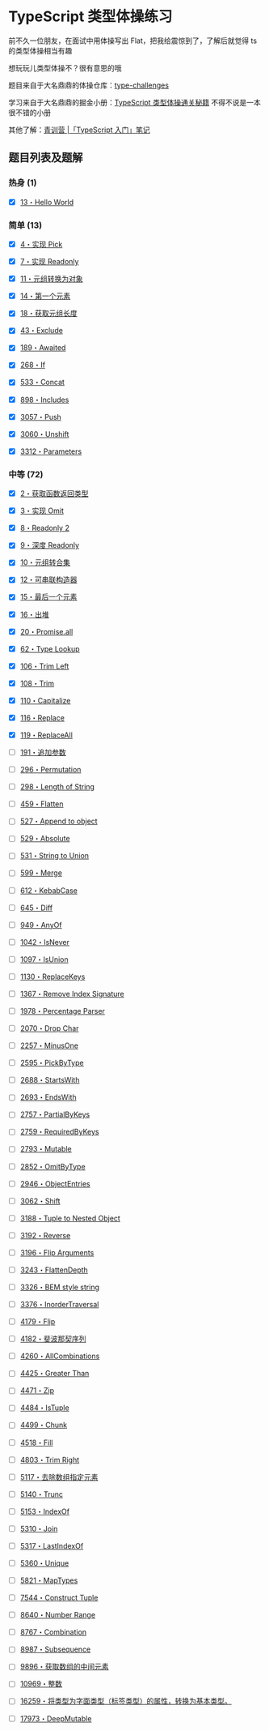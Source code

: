 # TypeScript 类型体操练习

前不久一位朋友，在面试中用体操写出 Flat，把我给震惊到了，了解后就觉得 ts 的类型体操相当有趣

想玩玩儿类型体操不？很有意思的哦

题目来自于大名鼎鼎的体操仓库：[type-challenges](https://github.com/type-challenges/type-challenges)

学习来自于大名鼎鼎的掘金小册：[TypeScript 类型体操通关秘籍](https://juejin.cn/book/7047524421182947366) 不得不说是一本很不错的小册

其他了解：[青训营 |「TypeScript 入门」笔记](https://ysx.cosine.ren/note/front-end/bytedance-note/typescript-introduction/)

## 题目列表及题解

### 热身 (1)

- [x] [13・Hello World](https://github.com/type-challenges/type-challenges/blob/main/questions/00013-warm-hello-world/README.zh-CN.md)

### 简单 (13)

- [x] [4・实现 Pick](https://github.com/type-challenges/type-challenges/blob/main/questions/00004-easy-pick/README.zh-CN.md)
- [x] [7・实现 Readonly](https://github.com/type-challenges/type-challenges/blob/main/questions/00007-easy-readonly/README.zh-CN.md)
- [x] [11・元组转换为对象](https://github.com/type-challenges/type-challenges/blob/main/questions/00011-easy-tuple-to-object/README.zh-CN.md)
- [x] [14・第一个元素](https://github.com/type-challenges/type-challenges/blob/main/questions/00014-easy-first/README.zh-CN.md)
- [x] [18・获取元组长度](https://github.com/type-challenges/type-challenges/blob/main/questions/00018-easy-tuple-length/README.zh-CN.md)

- [x] [43・Exclude](https://github.com/type-challenges/type-challenges/blob/main/questions/00043-easy-exclude/README.zh-CN.md)
- [x] [189・Awaited](https://github.com/type-challenges/type-challenges/blob/main/questions/00189-easy-awaited/README.zh-CN.md)
- [x] [268・If](https://github.com/type-challenges/type-challenges/blob/main/questions/00268-easy-if/README.zh-CN.md)
- [x] [533・Concat](https://github.com/type-challenges/type-challenges/blob/main/questions/00533-easy-concat/README.zh-CN.md)
- [x] [898・Includes](https://github.com/type-challenges/type-challenges/blob/main/questions/00898-easy-includes/README.zh-CN.md)

- [x] [3057・Push](https://github.com/type-challenges/type-challenges/blob/main/questions/03057-easy-push/README.zh-CN.md)
- [x] [3060・Unshift](https://github.com/type-challenges/type-challenges/blob/main/questions/03060-easy-unshift/README.zh-CN.md)
- [x] [3312・Parameters](https://github.com/type-challenges/type-challenges/blob/main/questions/03312-easy-parameters/README.zh-CN.md)

### 中等 (72)

- [x] [2・获取函数返回类型](https://github.com/type-challenges/type-challenges/blob/main/questions/00002-medium-return-type/README.zh-CN.md)
- [x] [3・实现 Omit](https://github.com/type-challenges/type-challenges/blob/main/questions/00003-medium-omit/README.zh-CN.md)
- [x] [8・Readonly 2](https://github.com/type-challenges/type-challenges/blob/main/questions/00008-medium-readonly-2/README.zh-CN.md)
- [x] [9・深度 Readonly](https://github.com/type-challenges/type-challenges/blob/main/questions/00009-medium-deep-readonly/README.zh-CN.md)
- [x] [10・元组转合集](https://github.com/type-challenges/type-challenges/blob/main/questions/00010-medium-tuple-to-union/README.zh-CN.md)

- [x] [12・可串联构造器](https://github.com/type-challenges/type-challenges/blob/main/questions/00012-medium-chainable-options/README.zh-CN.md)
- [x] [15・最后一个元素](https://github.com/type-challenges/type-challenges/blob/main/questions/00015-medium-last/README.zh-CN.md)
- [x] [16・出堆](https://github.com/type-challenges/type-challenges/blob/main/questions/00016-medium-pop/README.zh-CN.md)
- [x] [20・Promise.all](https://github.com/type-challenges/type-challenges/blob/main/questions/00020-medium-promise-all/README.zh-CN.md)
- [x] [62・Type Lookup](https://github.com/type-challenges/type-challenges/blob/main/questions/00062-medium-type-lookup/README.zh-CN.md)

- [x] [106・Trim Left](https://github.com/type-challenges/type-challenges/blob/main/questions/00106-medium-trimleft/README.zh-CN.md)
- [x] [108・Trim](https://github.com/type-challenges/type-challenges/blob/main/questions/00108-medium-trim/README.zh-CN.md)
- [x] [110・Capitalize](https://github.com/type-challenges/type-challenges/blob/main/questions/00110-medium-capitalize/README.zh-CN.md)
- [x] [116・Replace](https://github.com/type-challenges/type-challenges/blob/main/questions/00116-medium-replace/README.zh-CN.md)
- [x] [119・ReplaceAll](https://github.com/type-challenges/type-challenges/blob/main/questions/00119-medium-replaceall/README.zh-CN.md)

- [ ] [191・追加参数](https://github.com/type-challenges/type-challenges/blob/main/questions/00191-medium-append-argument/README.zh-CN.md)
- [ ] [296・Permutation](https://github.com/type-challenges/type-challenges/blob/main/questions/00296-medium-permutation/README.zh-CN.md)
- [ ] [298・Length of String](https://github.com/type-challenges/type-challenges/blob/main/questions/00298-medium-length-of-string/README.zh-CN.md)
- [ ] [459・Flatten](https://github.com/type-challenges/type-challenges/blob/main/questions/00459-medium-flatten/README.zh-CN.md)
- [ ] [527・Append to object](https://github.com/type-challenges/type-challenges/blob/main/questions/00527-medium-append-to-object/README.zh-CN.md)

- [ ] [529・Absolute](https://github.com/type-challenges/type-challenges/blob/main/questions/00529-medium-absolute/README.zh-CN.md)
- [ ] [531・String to Union](https://github.com/type-challenges/type-challenges/blob/main/questions/00531-medium-string-to-union/README.zh-CN.md)
- [ ] [599・Merge](https://github.com/type-challenges/type-challenges/blob/main/questions/00599-medium-merge/README.zh-CN.md)
- [ ] [612・KebabCase](https://github.com/type-challenges/type-challenges/blob/main/questions/00612-medium-kebabcase/README.md)
- [ ] [645・Diff](https://github.com/type-challenges/type-challenges/blob/main/questions/00645-medium-diff/README.zh-CN.md)

- [ ] [949・AnyOf](https://github.com/type-challenges/type-challenges/blob/main/questions/00949-medium-anyof/README.zh-CN.md)
- [ ] [1042・IsNever](https://github.com/type-challenges/type-challenges/blob/main/questions/01042-medium-isnever/README.md)
- [ ] [1097・IsUnion](https://github.com/type-challenges/type-challenges/blob/main/questions/01097-medium-isunion/README.md)
- [ ] [1130・ReplaceKeys](https://github.com/type-challenges/type-challenges/blob/main/questions/01130-medium-replacekeys/README.md)
- [ ] [1367・Remove Index Signature](https://github.com/type-challenges/type-challenges/blob/main/questions/01367-medium-remove-index-signature/README.md)

- [ ] [1978・Percentage Parser](https://github.com/type-challenges/type-challenges/blob/main/questions/01978-medium-percentage-parser/README.zh-CN.md)
- [ ] [2070・Drop Char](https://github.com/type-challenges/type-challenges/blob/main/questions/02070-medium-drop-char/README.zh-CN.md)
- [ ] [2257・MinusOne](https://github.com/type-challenges/type-challenges/blob/main/questions/02257-medium-minusone/README.zh-CN.md)
- [ ] [2595・PickByType](https://github.com/type-challenges/type-challenges/blob/main/questions/02595-medium-pickbytype/README.md)
- [ ] [2688・StartsWith](https://github.com/type-challenges/type-challenges/blob/main/questions/02688-medium-startswith/README.zh-CN.md)

- [ ] [2693・EndsWith](https://github.com/type-challenges/type-challenges/blob/main/questions/02693-medium-endswith/README.zh-CN.md)
- [ ] [2757・PartialByKeys](https://github.com/type-challenges/type-challenges/blob/main/questions/02757-medium-partialbykeys/README.zh-CN.md)
- [ ] [2759・RequiredByKeys](https://github.com/type-challenges/type-challenges/blob/main/questions/02759-medium-requiredbykeys/README.zh-CN.md)
- [ ] [2793・Mutable](https://github.com/type-challenges/type-challenges/blob/main/questions/02793-medium-mutable/README.zh-CN.md)
- [ ] [2852・OmitByType](https://github.com/type-challenges/type-challenges/blob/main/questions/02852-medium-omitbytype/README.md)

- [ ] [2946・ObjectEntries](https://github.com/type-challenges/type-challenges/blob/main/questions/02946-medium-objectentries/README.md)
- [ ] [3062・Shift](https://github.com/type-challenges/type-challenges/blob/main/questions/03062-medium-shift/README.md)
- [ ] [3188・Tuple to Nested Object](https://github.com/type-challenges/type-challenges/blob/main/questions/03188-medium-tuple-to-nested-object/README.md)
- [ ] [3192・Reverse](https://github.com/type-challenges/type-challenges/blob/main/questions/03192-medium-reverse/README.zh-CN.md)
- [ ] [3196・Flip Arguments](https://github.com/type-challenges/type-challenges/blob/main/questions/03196-medium-flip-arguments/README.md)

- [ ] [3243・FlattenDepth](https://github.com/type-challenges/type-challenges/blob/main/questions/03243-medium-flattendepth/README.md)
- [ ] [3326・BEM style string](https://github.com/type-challenges/type-challenges/blob/main/questions/03326-medium-bem-style-string/README.md)
- [ ] [3376・InorderTraversal](https://github.com/type-challenges/type-challenges/blob/main/questions/03376-medium-inordertraversal/README.md)
- [ ] [4179・Flip](https://github.com/type-challenges/type-challenges/blob/main/questions/04179-medium-flip/README.md)
- [ ] [4182・斐波那契序列](https://github.com/type-challenges/type-challenges/blob/main/questions/04182-medium-fibonacci-sequence/README.zh-CN.md)

- [ ] [4260・AllCombinations](https://github.com/type-challenges/type-challenges/blob/main/questions/04260-medium-nomiwase/README.md)
- [ ] [4425・Greater Than](https://github.com/type-challenges/type-challenges/blob/main/questions/04425-medium-greater-than/README.md)
- [ ] [4471・Zip](https://github.com/type-challenges/type-challenges/blob/main/questions/04471-medium-zip/README.md)
- [ ] [4484・IsTuple](https://github.com/type-challenges/type-challenges/blob/main/questions/04484-medium-istuple/README.md)
- [ ] [4499・Chunk](https://github.com/type-challenges/type-challenges/blob/main/questions/04499-medium-chunk/README.md)

- [ ] [4518・Fill](https://github.com/type-challenges/type-challenges/blob/main/questions/04518-medium-fill/README.md)
- [ ] [4803・Trim Right](https://github.com/type-challenges/type-challenges/blob/main/questions/04803-medium-trim-right/README.zh-CN.md)
- [ ] [5117・去除数组指定元素](https://github.com/type-challenges/type-challenges/blob/main/questions/05117-medium-without/README.zh-CN.md)
- [ ] [5140・Trunc](https://github.com/type-challenges/type-challenges/blob/main/questions/05140-medium-trunc/README.md)
- [ ] [5153・IndexOf](https://github.com/type-challenges/type-challenges/blob/main/questions/05153-medium-indexof/README.md)

- [ ] [5310・Join](https://github.com/type-challenges/type-challenges/blob/main/questions/05310-medium-join/README.md)
- [ ] [5317・LastIndexOf](https://github.com/type-challenges/type-challenges/blob/main/questions/05317-medium-lastindexof/README.md)
- [ ] [5360・Unique](https://github.com/type-challenges/type-challenges/blob/main/questions/05360-medium-unique/README.md)
- [ ] [5821・MapTypes](https://github.com/type-challenges/type-challenges/blob/main/questions/05821-medium-maptypes/README.md)
- [ ] [7544・Construct Tuple](https://github.com/type-challenges/type-challenges/blob/main/questions/07544-medium-construct-tuple/README.zh-CN.md)

- [ ] [8640・Number Range](https://github.com/type-challenges/type-challenges/blob/main/questions/08640-medium-number-range/README.md)
- [ ] [8767・Combination](https://github.com/type-challenges/type-challenges/blob/main/questions/08767-medium-combination/README.md)
- [ ] [8987・Subsequence](https://github.com/type-challenges/type-challenges/blob/main/questions/08987-medium-subsequence/README.md)
- [ ] [9896・获取数组的中间元素](https://github.com/type-challenges/type-challenges/blob/main/questions/09896-medium-huo-qu-shu-zu-de-zhong-jian-yuan-su/README.zh-CN.md)
- [ ] [10969・整数](https://github.com/type-challenges/type-challenges/blob/main/questions/10969-medium-zheng-shu/README.zh-CN.md)

- [ ] [16259・将类型为字面类型（标签类型）的属性，转换为基本类型。](https://github.com/type-challenges/type-challenges/blob/main/questions/16259-medium-jiang-lei-xing-wei-zi-mian-lei-xing-biao-qian-lei-xing-de-shu-xing-zhuan-huan-wei-ji-ben-lei-xing/README.zh-CN.md)
- [ ] [17973・DeepMutable](https://github.com/type-challenges/type-challenges/blob/main/questions/17973-medium-deepmutable/README.zh-CN.md)
